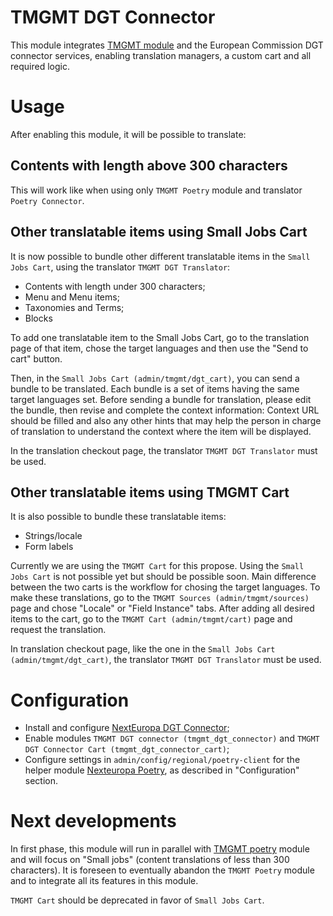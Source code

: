TMGMT DGT Connector
===================
This module integrates [TMGMT module](https://www.drupal.org/project/tmgmt) 
and the European Commission DGT connector services, enabling translation managers,
a custom cart and all required logic.

# Usage

After enabling this module, it will be possible to translate:

## Contents with length above 300 characters

This will work like when using only  ```TMGMT Poetry``` module and translator ```Poetry Connector```.

## Other translatable items using Small Jobs Cart

It is now possible to bundle other different translatable items
in the ```Small Jobs Cart```, using the translator ```TMGMT DGT Translator```:

* Contents with length under 300 characters;
* Menu and Menu items;
* Taxonomies and Terms;
* Blocks 

To add one translatable item to the Small Jobs Cart, go to the translation page of that item,
chose the target languages and then use the "Send to cart" button.

Then, in the ```Small Jobs Cart (admin/tmgmt/dgt_cart)```, you can send a bundle to be translated.
Each bundle is a set of items having the same target languages set.
Before sending a bundle for translation, please edit the bundle, then revise and complete
the context information: Context URL should be filled and also any other
hints that may help the person in charge of translation to understand the
context where the item will be displayed.

In the translation checkout page, the translator ```TMGMT DGT Translator``` must be used.

## Other translatable items using TMGMT Cart

It is also possible to bundle these translatable items:

* Strings/locale
* Form labels

Currently we are using the ```TMGMT Cart``` for this propose. Using the ```Small Jobs Cart```
is not possible yet but should be possible soon. Main difference between
the two carts is the workflow for chosing the target languages.
To make these translations, go to the ```TMGMT Sources (admin/tmgmt/sources)``` page
and chose "Locale" or "Field Instance" tabs. After adding all desired items
to the cart, go to the ```TMGMT Cart (admin/tmgmt/cart)``` page and request the translation.

In translation checkout page, like the one in the ```Small Jobs Cart (admin/tmgmt/dgt_cart)```,
the translator ```TMGMT DGT Translator``` must be used.

# Configuration

* Install and configure [NextEuropa DGT Connector](https://github.com/ec-europa/platform-dev/tree/master/profiles/common/modules/features/nexteuropa_dgt_connector);
* Enable modules ```TMGMT DGT connector (tmgmt_dgt_connector)``` and ```TMGMT DGT Connector Cart (tmgmt_dgt_connector_cart)```;
* Configure settings in ```admin/config/regional/poetry-client``` for the helper module
[Nexteuropa Poetry](https://github.com/ec-europa/nexteuropa_poetry#configuration),
as described in "Configuration" section.

# Next developments

In first phase, this module will run in parallel with
[TMGMT poetry](https://github.com/ec-europa/platform-dev/tree/master/profiles/common/modules/features/nexteuropa_dgt_connector/tmgmt_poetry)
module and will focus on "Small jobs" (content translations of
less than 300 characters). It is foreseen to eventually abandon the
```TMGMT Poetry``` module and to integrate all its features in this module.

```TMGMT Cart``` should be deprecated in favor of ```Small Jobs Cart```.
